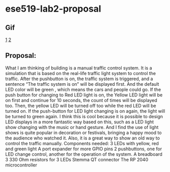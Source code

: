 # ese519-lab2-proposal
## Gif
[1](https://github.com/23qiaoqiaoo/ese519-lab2-proposal/blob/a626d5438c0b8690ee3ae599ba987ef044cf8d5a/6E739B7A-1002-48A9-99A9-63A972AB37C9.gif)
[2](https://github.com/23qiaoqiaoo/ese519-lab2-proposal/blob/a626d5438c0b8690ee3ae599ba987ef044cf8d5a/8F7752C1-FAEE-4049-B414-C4BD13E126B9.gif)
## Proposal:
What I am thinking of building is a manual traffic control system. It is a simulation that is based on the real-life traffic light system to control the traffic.
After the pushbutton is on, the traffic system is triggered, and a sentence “The traffic system is on” will be displayed first. And the default LED color will be green , which means the cars and people could go. If the push button for changing to Red LED light is on, the Yellow LED light will be on first and continue for 10 seconds, the count of times will be displayed too. Then, the yellow LED will be turned off too while the red LED will be turned on. If the push-button for LED light changing is on again, the light will be turned to green again.
I think this is cool because it is possible to design LED displays in a more fantastic way based on this, such as a LED light show changing with the music or hand gesture. And I find the use of light shows is quite popular in decoration or festivals, bringing a happy mood to the audience who watched it. Also, it is a great way to show an old way to control the traffic manually.
Components needed:
3 LEDs with yellow, red and green light
A port expander for more GPIO pins
2 pushbuttons, one for LED change control, another for the operation of the system.
A breadboard 
3 330 Ohm resistors for 3 LEDs
Stemma QT connector
The RP 2040 microcontroller


